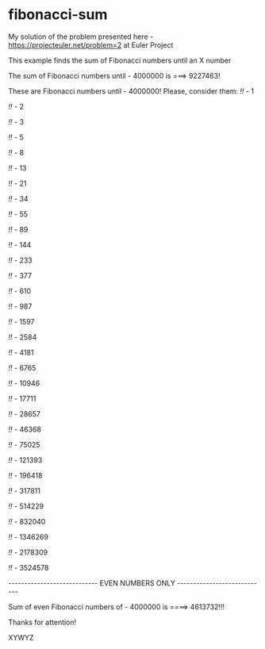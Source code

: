 # fibonacci-sum

My solution of the problem presented here - https://projecteuler.net/problem=2 at Euler Project

This example finds the sum of Fibonacci numbers until an X number

The sum of Fibonacci numbers until - 4000000 is ===> 9227463!

These are Fibonacci numbers until - 4000000! Please, consider them: 
*!!* - 1

*!!* - 2

*!!* - 3

*!!* - 5

*!!* - 8

*!!* - 13

*!!* - 21

*!!* - 34

*!!* - 55

*!!* - 89

*!!* - 144

*!!* - 233

*!!* - 377

*!!* - 610

*!!* - 987

*!!* - 1597

*!!* - 2584

*!!* - 4181

*!!* - 6765

*!!* - 10946

*!!* - 17711

*!!* - 28657

*!!* - 46368

*!!* - 75025

*!!* - 121393

*!!* - 196418

*!!* - 317811

*!!* - 514229

*!!* - 832040

*!!* - 1346269

*!!* - 2178309

*!!* - 3524578

---------------------------- EVEN NUMBERS ONLY ----------------------------

Sum of even Fibonacci numbers of - 4000000 is ====> 4613732!!!

Thanks for attention!

XYWYZ
